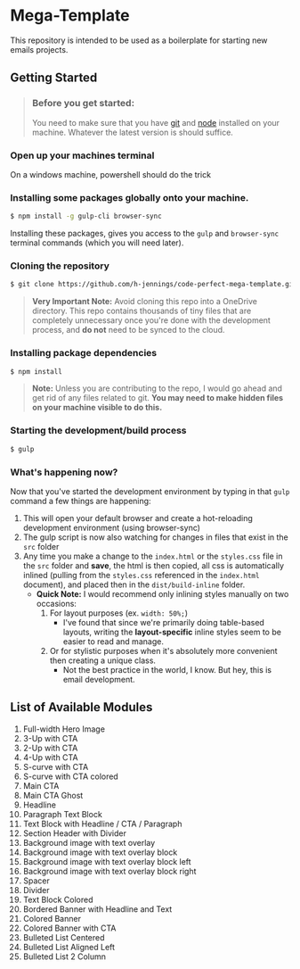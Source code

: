 # Mega-Template
This repository is intended to be used as a boilerplate for starting new emails projects. 

## Getting Started

> ### **Before you get started**:
> You need to make sure that you have [git](https://git-scm.com/) and [node](https://nodejs.org/en/) installed on your machine. Whatever the latest version is should suffice.

### Open up your machines terminal

On a windows machine, powershell should do the trick

### Installing some packages globally onto your machine.

``` sh
$ npm install -g gulp-cli browser-sync

```
Installing these packages, gives you access to the `gulp` and `browser-sync` terminal commands (which you will need later). 

### Cloning the repository
``` sh
$ git clone https://github.com/h-jennings/code-perfect-mega-template.git [project-name]

```
> **Very Important Note:** Avoid cloning this repo into a OneDrive directory. This repo contains thousands of tiny files that are completely unnecessary once you're done with the development process, and **do not** need to be synced to the cloud.  

### Installing package dependencies
``` sh
$ npm install

```

>**Note:** Unless you are contributing to the repo, I would go ahead and get rid of any files related to git. **You may need to make hidden files on your machine visible to do this.**

### Starting the development/build process 

``` sh
$ gulp

```

### What's happening now?
Now that you've started the development environment by typing in that `gulp` command a few things are happening:

1. This will open your default browser and create a hot-reloading development environment (using browser-sync)
2. The gulp script is now also watching for changes in files that exist in the `src` folder
3. Any time you make a change to the `index.html` or the `styles.css` file in the `src` folder and **save**, the html is then copied, all css is automatically inlined (pulling from the `styles.css` referenced in the `index.html` document), and placed then in the `dist/build-inline` folder.
    * **Quick Note:** I would recommend only inlining styles manually on two occasions:
        1. For layout purposes (ex. `width: 50%;`)
            * I've found that since we're primarily doing table-based layouts, writing the **layout-specific** inline styles seem to be easier to read and manage.
        2. Or for stylistic purposes when it's absolutely more convenient then creating a unique class.
            * Not the best practice in the world, I know. But hey, this is email development.


## List of Available Modules
1. Full-width Hero Image
1. 3-Up with CTA
1. 2-Up with CTA
1. 4-Up with CTA
1. S-curve with CTA
1. S-curve with CTA colored
1. Main CTA
1. Main CTA Ghost
1. Headline
1. Paragraph Text Block
1. Text Block with Headline / CTA / Paragraph
1. Section Header with Divider
1. Background image with text overlay
1. Background image with text overlay block
1. Background image with text overlay block left
1. Background image with text overlay block right
1. Spacer
1. Divider
1. Text Block Colored
1. Bordered Banner with Headline and Text
1. Colored Banner
1. Colored Banner with CTA
1. Bulleted List Centered
1. Bulleted List Aligned Left
1. Bulleted List 2 Column
